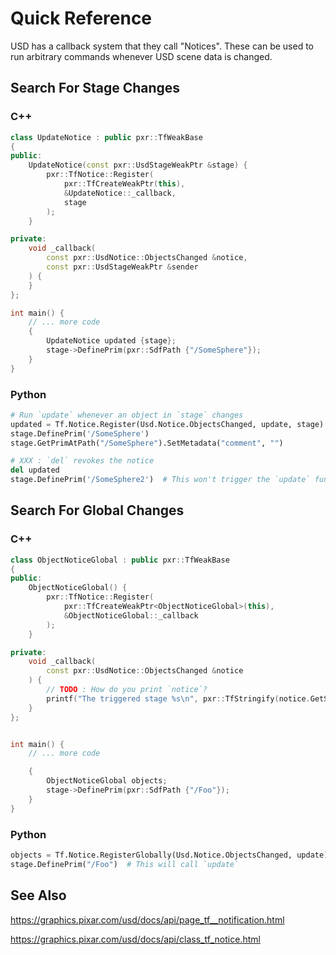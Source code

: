 # Quick Reference
USD has a callback system that they call "Notices". These can be used to
run arbitrary commands whenever USD scene data is changed.


## Search For Stage Changes
### C++
```cpp
class UpdateNotice : public pxr::TfWeakBase
{
public:
    UpdateNotice(const pxr::UsdStageWeakPtr &stage) {
        pxr::TfNotice::Register(
            pxr::TfCreateWeakPtr(this),
            &UpdateNotice::_callback,
            stage
        );
    }

private:
    void _callback(
        const pxr::UsdNotice::ObjectsChanged &notice,
        const pxr::UsdStageWeakPtr &sender
    ) {
    }
};

int main() {
    // ... more code
    {
        UpdateNotice updated {stage};
        stage->DefinePrim(pxr::SdfPath {"/SomeSphere"});
    }
}
```


### Python
```python
# Run `update` whenever an object in `stage` changes
updated = Tf.Notice.Register(Usd.Notice.ObjectsChanged, update, stage)
stage.DefinePrim('/SomeSphere')
stage.GetPrimAtPath("/SomeSphere").SetMetadata("comment", "")

# XXX : `del` revokes the notice
del updated
stage.DefinePrim('/SomeSphere2')  # This won't trigger the `update` function
```


## Search For Global Changes
### C++
```cpp
class ObjectNoticeGlobal : public pxr::TfWeakBase
{
public:
    ObjectNoticeGlobal() {
        pxr::TfNotice::Register(
            pxr::TfCreateWeakPtr<ObjectNoticeGlobal>(this),
            &ObjectNoticeGlobal::_callback
        );
    }

private:
    void _callback(
        const pxr::UsdNotice::ObjectsChanged &notice
    ) {
        // TODO : How do you print `notice`?
        printf("The triggered stage %s\n", pxr::TfStringify(notice.GetStage()).c_str());
    }
};


int main() {
    // ... more code

    {
        ObjectNoticeGlobal objects;
        stage->DefinePrim(pxr::SdfPath {"/Foo"});
    }
}
```


### Python
```python
objects = Tf.Notice.RegisterGlobally(Usd.Notice.ObjectsChanged, update)
stage.DefinePrim("/Foo")  # This will call `update`
```


## See Also
https://graphics.pixar.com/usd/docs/api/page_tf__notification.html

https://graphics.pixar.com/usd/docs/api/class_tf_notice.html
